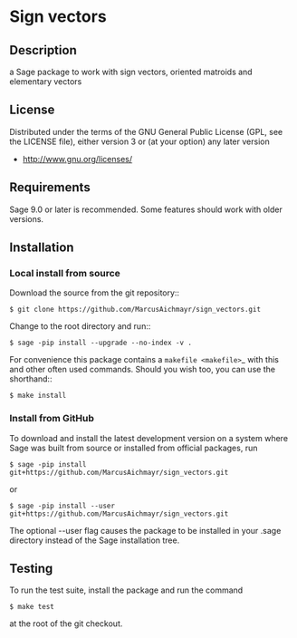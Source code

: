 # Sign vectors

## Description

a Sage package to work with sign vectors, oriented matroids and elementary vectors

## License

Distributed under the terms of the GNU General Public License (GPL, see the
LICENSE file), either version 3 or (at your option) any later version

- http://www.gnu.org/licenses/

## Requirements

Sage 9.0 or later is recommended. Some features should work with older versions.

## Installation

### Local install from source

Download the source from the git repository::

    $ git clone https://github.com/MarcusAichmayr/sign_vectors.git

Change to the root directory and run::

    $ sage -pip install --upgrade --no-index -v .

For convenience this package contains a `makefile <makefile>`_ with this
and other often used commands. Should you wish too, you can use the
shorthand::

    $ make install

### Install from GitHub

To download and install the latest development version on a system where Sage
was built from source or installed from official packages, run

    $ sage -pip install git+https://github.com/MarcusAichmayr/sign_vectors.git

or

    $ sage -pip install --user git+https://github.com/MarcusAichmayr/sign_vectors.git

The optional --user flag causes the package to be installed in your .sage directory instead of the Sage installation tree.

Testing
-------

To run the test suite, install the package and run the command

    $ make test

at the root of the git checkout.
